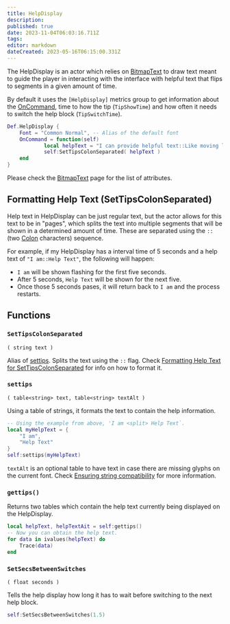 ```yaml
---
title: HelpDisplay
description: 
published: true
date: 2023-11-04T06:03:16.711Z
tags: 
editor: markdown
dateCreated: 2023-05-16T06:15:00.331Z
---
```


The HelpDisplay is an actor which relies on [BitmapText](/en/dev/actors/actortypes/bitmaptext) to draw text meant to guide the player in interacting with the interface with helpful text that flips to segments in a given amount of time.

By default it uses the `[HelpDisplay]` metrics group to get information about the [OnCommand](/en/dev/actors/ActorsLua-CommandList#commands), time to how the tip (`TipShowTime`) and how often it needs to switch the help block (`TipSwitchTime`).

```lua
Def.HelpDisplay {
	Font = "Common Normal", -- Alias of the default font
	OnCommand = function(self)
            local helpText = "I can provide helpful text::Like moving left and right to change songs!::Or pressing Esc to go back!"
            self:SetTipsColonSeparated( helpText )
	end
}
```

Please check the [BitmapText](/en/dev/actors/actortypes/bitmaptext/_index) page for the list of attributes.

## Formatting Help Text (SetTipsColonSeparated)

Help text in HelpDisplay can be just regular text, but the actor allows for this text to be in "pages", which splits the text into multiple segments that will be shown in a determined amount of time. These are separated using the `::` (two [Colon](https://en.wikipedia.org/wiki/Colon_(punctuation)) characters) sequence.

For example, if my HelpDisplay has a interval time of 5 seconds and a help text of `"I am::Help Text"`, the following will happen:

- `I am` will be shown flashing for the first five seconds.
- After 5 seconds, `Help Text` will be shown for the next five.
- Once those 5 seconds pases, it will return back to `I am` and the process restarts.

## Functions

### `SetTipsColonSeparated`
`( string text )`

Alias of [settips](#settips). Splits the text using the `::` flag. Check [Formatting Help Text for SetTipsColonSeparated](#formatting-help-text-settipscolonseparated) for info on how to format it.

### `settips`
`( table<string> text, table<string> textAlt )`

Using a table of strings, it formats the text to contain the help information.
```lua
-- Using the example from above, 'I am <split> Help Text`.
local myHelpText = {
    "I am",
    "Help Text"
}
self:settips(myHelpText)
```

`textAlt` is an optional table to have text in case there are missing glyphs on the current font. Check [Ensuring string compatibility](/en/dev/actors/actortypes/bitmaptext/Bitmap-EnsuringStringComp) for more information.

### `gettips()`
Returns two tables which contain the help text currently being displayed on the HelpDisplay.
```lua
local helpText, helpTextAit = self:gettips()
-- Now you can obtain the help text.
for data in ivalues(helpText) do
    Trace(data)
end
```

### `SetSecsBetweenSwitches`
`( float seconds )`

Tells the help display how long it has to wait before switching to the next help block.

```lua
self:SetSecsBetweenSwitches(1.5)
```